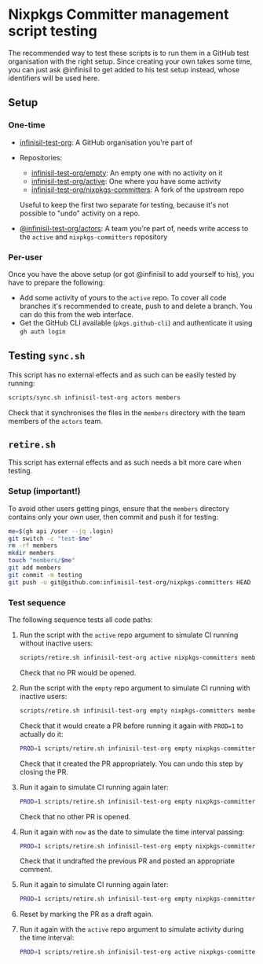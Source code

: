 # Nixpkgs Committer management script testing

The recommended way to test these scripts is to run them in a GitHub test organisation with the right setup.
Since creating your own takes some time, you can just ask @infinisil to get added to his test setup instead,
whose identifiers will be used here.

## Setup

### One-time

- [infinisil-test-org](https://github.com/infinisil-test-org): A GitHub organisation you're part of
- Repositories:
  - [infinisil-test-org/empty](https://github.com/infinisil-test-org/empty): An empty one with no activity on it
  - [infinisil-test-org/active](https://github.com/infinisil-test-org/active): One where you have some activity
  - [infinisil-test-org/nixpkgs-committers](https://github.com/infinisil-test-org/nixpkgs-committers): A fork of the upstream repo

  Useful to keep the first two separate for testing, because it's not possible to "undo" activity on a repo.
- [@infinisil-test-org/actors](https://github.com/orgs/infinisil-test-org/teams/actors): A team you're part of, needs write access to the `active` and `nixpkgs-committers` repository

### Per-user

Once you have the above setup (or got @infinisil to add yourself to his), you have to prepare the following:

- Add some activity of yours to the `active` repo.
  To cover all code branches it's recommended to create, push to and delete a branch.
  You can do this from the web interface.
- Get the GitHub CLI available (`pkgs.github-cli`) and authenticate it using `gh auth login`

## Testing `sync.sh`

This script has no external effects and as such can be easily tested by running:

```bash
scripts/sync.sh infinisil-test-org actors members
```

Check that it synchronises the files in the `members` directory with the team members of the `actors` team.

## `retire.sh`

This script has external effects and as such needs a bit more care when testing.

### Setup (important!)

To avoid other users getting pings, ensure that the `members` directory contains only your own user, then commit and push it for testing:

```bash
me=$(gh api /user --jq .login)
git switch -c "test-$me"
rm -rf members
mkdir members
touch "members/$me"
git add members
git commit -m testing
git push -u git@github.com:infinisil-test-org/nixpkgs-committers HEAD
```

### Test sequence

The following sequence tests all code paths:

1. Run the script with the `active` repo argument to simulate CI running without inactive users:
   ```bash
   scripts/retire.sh infinisil-test-org active nixpkgs-committers members 'yesterday 1 month ago'
   ```

   Check that no PR would be opened.
2. Run the script with the `empty` repo argument to simulate CI running with inactive users:

   ```bash
   scripts/retire.sh infinisil-test-org empty nixpkgs-committers members 'yesterday 1 month ago'
   ```

   Check that it would create a PR before running it again with `PROD=1` to actually do it:

   ```bash
   PROD=1 scripts/retire.sh infinisil-test-org empty nixpkgs-committers members 'yesterday 1 month ago'
   ```

   Check that it created the PR appropriately.
   You can undo this step by closing the PR.
3. Run it again to simulate CI running again later:
   ```bash
   PROD=1 scripts/retire.sh infinisil-test-org empty nixpkgs-committers members 'yesterday 1 month ago'
   ```
   Check that no other PR is opened.
4. Run it again with `now` as the date to simulate the time interval passing:
   ```bash
   PROD=1 scripts/retire.sh infinisil-test-org empty nixpkgs-committers members now
   ```
   Check that it undrafted the previous PR and posted an appropriate comment.
5. Run it again to simulate CI running again later:
   ```bash
   PROD=1 scripts/retire.sh infinisil-test-org empty nixpkgs-committers members now
   ```
6. Reset by marking the PR as a draft again.
7. Run it again with the `active` repo argument to simulate activity during the time interval:
   ```bash
   PROD=1 scripts/retire.sh infinisil-test-org active nixpkgs-committers members now
   ```
